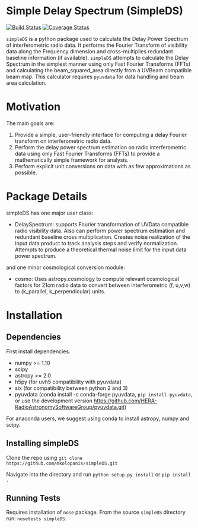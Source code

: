 # Simple Delay Spectrum (SimpleDS)

[![Build Status](https://travis-ci.org/mkolopanis/simpleDS.svg?branch=master)](https://travis-ci.org/mkolopanis/simpleDS)
[![Coverage Status](https://coveralls.io/repos/github/mkolopanis/simpleDS/badge.svg?branch=master)](https://coveralls.io/github/mkolopanis/simpleDS?branch=master)


`simpleDS` is a python package used to calculate the Delay Power Spectrum
of interferometric radio data. It performs the Fourier Transform of
visibility data along the Frequency dimension
and cross-multiplies redundant baseline information (if available).
`simpleDS` attempts to calculate the Delay Spectrum in the simplest manner
using only Fast Fourier Transforms (FFTs) and calculating the beam_squared_area
directly from a UVBeam compatible beam map.
This calculator requires `pyuvdata` for data handling and beam area calculation.

# Motivation
The main goals are:

1. Provide a simple, user-friendly interface for computing a delay Fourier transform on interferometric radio data.
2. Perform the delay power spectrum estimation on radio interferometric data using only Fast Fourier Transforms (FFTs) to provide a mathematically simple framework for analysis.
3. Perform explicit unit conversions on data with as few approximations as possible.

# Package Details
simpleDS has one major user class:

* DelaySpectrum: supports Fourier transformation of UVData compatible radio visibility data. Also can perform power spectrum estimation and redundant baseline cross multiplication. Creates noise realization of the input data product to track analysis steps and verify normalization. Attempts to produce a theoretical thermal noise limit for the input data power spectrum.

and one minor cosmological conversion module:

* cosmo: Uses astropy.cosmology to compute relevant cosmological factors for 21cm radio data to convert between interferometric (f, u,v,w) to (k\_parallel, k\_perpendicular) units.

# Installation

## Dependencies
First install dependencies.

* numpy >= 1.10
* scipy
* astropy >= 2.0
* h5py (for uvh5 compatibility with pyuvdata)
* six (for compatibility between python 2 and 3)
* pyuvdata (conda install -c conda-forge pyuvdata, `pip install pyuvdata`, or use the development version  https://github.com/HERA-RadioAstronomySoftwareGroup/pyuvdata.git)

For anaconda users, we suggest using conda to install astropy, numpy and scipy.

## Installing simpleDS
Clone the repo using
`git clone https://github.com/mkolopanis/simpleDS.git`

Navigate into the directory and run `python setup.py install` or `pip install .`

## Running Tests
Requires installation of `nose` package.
From the source `simpleDS` directory run: `nosetests simpleDS`.
